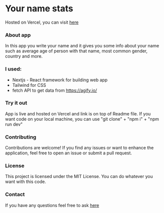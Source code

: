 # Your name stats

Hosted on Vercel, you can visit [here](https://name-predicting.vercel.app/)

### About app

In this app you write your name and it gives you some info about your name such as average age of person with that name, most common gender, country and more.

### I used:

- Nextjs - React framework for building web app
- Tailwind for CSS
- fetch API to get data from https://agify.io/

### Try it out

App is live and hosted on Vercel and link is on top of Readme file. If you want code on your local machine, you can use "git clone" + "npm i" + "npm run dev"

### Contributing

Contributions are welcome! If you find any issues or want to enhance the application, feel free to open an issue or submit a pull request.

### License

This project is licensed under the MIT License. You can do whatever you want with this code.

### Contact

If you have any questions feel free to ask [here](https://www.weblifesupport.com/)
